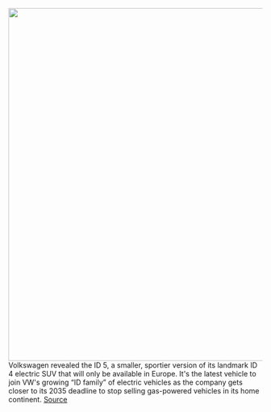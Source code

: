 <img src='https://cdn.vox-cdn.com/thumbor/C_OLWvr3cTxSXO_KVZ0Hi3etS9Q=/0x0:4096x2731/1200x800/filters:focal(1721x1039:2375x1693)/cdn.vox-cdn.com/uploads/chorus_image/image/70086533/DB2021AU00964_large.0.jpg' width='700px' /><br/>
Volkswagen revealed the ID 5, a smaller, sportier version of its landmark ID 4 electric SUV that will only be available in Europe. It's the latest vehicle to join VW's growing “ID family” of electric vehicles as the company gets closer to its 2035 deadline to stop selling gas-powered vehicles in its home continent.
<a href='https://www.theverge.com/2021/11/3/22761441/vw-id5-electric-suv-coupe-specs-price'> Source <a/>